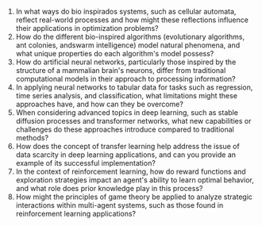 1. In what ways do bio inspirados systems, such as cellular automata, reflect real-world processes and how might these reflections influence their applications in optimization problems? 
2. How do the different bio-inspired algorithms (evolutionary algorithms, ant colonies, andswarm intelligence) model natural phenomena, and what unique properties do each algorithm's model possess?
3. How do artificial neural networks, particularly those inspired by the structure of a mammalian brain's neurons, differ from traditional computational models in their approach to processing information? 
4. In applying neural networks to tabular data for tasks such as regression, time series analysis, and classification, what limitations might these approaches have, and how can they be overcome?
5. When considering advanced topics in deep learning, such as stable diffusion processes and transformer networks, what new capabilities or challenges do these approaches introduce compared to traditional methods? 
6. How does the concept of transfer learning help address the issue of data scarcity in deep learning applications, and can you provide an example of its successful implementation?
7. In the context of reinforcement learning, how do reward functions and exploration strategies impact an agent's ability to learn optimal behavior, and what role does prior knowledge play in this process? 
8. How might the principles of game theory be applied to analyze strategic interactions within multi-agent systems, such as those found in reinforcement learning applications?
